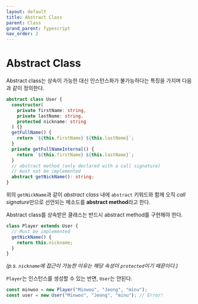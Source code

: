 ```yaml
---
layout: default
title: Abstract Class
parent: Class
grand_parent: Typescript
nav_order: 2
---
```


# Abstract Class

Abstract class는 상속이 가능한 대신 인스턴스화가 불가능하다는 특징을 가지며 다음과 같이 정의한다.

```typescript
abstract class User {
  constructor(
    private firstName: string,
    private lastName: string,
    protected nickname: string
  ) {}
  getFullName() {
    return `${this.firstName} ${this.lastName}`;
  }
  private getFullNameInternal() {
    return `${this.firstName} ${this.lastName}`;
  }
  // abstract method (only declared with a call signature)
  // must not be implemented
  abstract getNickName(): string;
}
```

위의 `getNickName`과 같이 _abstract class_ 내에 `abstract` 키워드와 함께 오직 *call signature*만으로 선언되는 메소드를 **abstract method**라고 한다.

Abstract class를 상속받은 클래스는 반드시 abstract method를 구현해야 한다.

```typescript
class Player extends User {
  // Must be implemented
  getNickName() {
    return this.nickname;
  }
}
```

_(p.s. `nickname`에 접근이 가능한 이유는 해당 속성이 `protected`이기 때문이다.)_

`Player`는 인스턴스를 생성할 수 있는 반면, `User`는 안된다.

```typescript
const minwoo = new Player("Minwoo", "Jeong", "minu");
const user = new User("Minwoo", "Jeong", "minu"); // Error!
```
